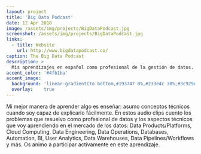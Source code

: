 ```yaml
---
layout: project
title: 'Big Data Podcast'
date: 12 Apr 2018
image: /assets/img/projects/BigDataPodcast.jpg
screenshot: /assets/img/projects/BigDataPodcast.jpg
links:
  - title: Website
    url: http://www.bigdatapodcast.co/
caption: The Big Data Podcast
description: >
  Mis aprendizajes en español como profesional de la gestión de datos. Los problemas que resuelvo y aspectos técnicos que voy aprendiendo en este mundo.
accent_color: '#4fb1ba'
accent_image:
  background: 'linear-gradient(to bottom,#193747 0%,#233e4c 30%,#3c929e 50%,#d5d5d4 70%,#cdccc8 100%)'
  overlay:    true
---
```


Mi mejor manera de aprender algo es enseñar: asumo conceptos técnicos cuando soy capaz de explicarlo fácilmente. En estos audio clips cuento los problemas que resuelvo como profesional de datos y los aspectos técnicos que voy aprendiendo en el mercado de los datos: Data Products/Platforms, Cloud Computing, Data Engineering, Data Operations, Databases, Automation, BI, User Analytics, Data Warehouses, Data Pipelines/Workflows y más. Os animo a participar activamente en este aprendizaje.
